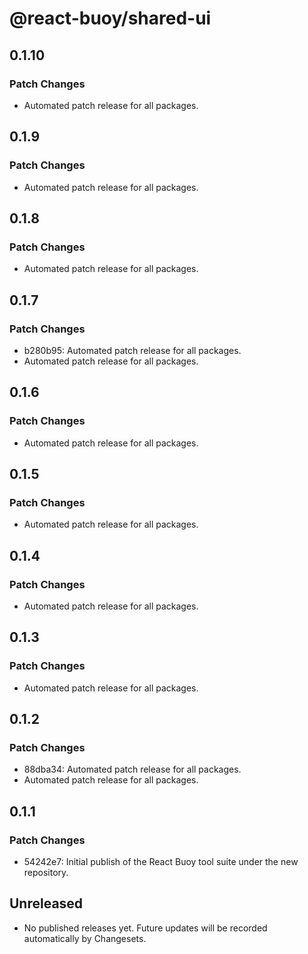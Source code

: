 # @react-buoy/shared-ui

## 0.1.10

### Patch Changes

- Automated patch release for all packages.

## 0.1.9

### Patch Changes

- Automated patch release for all packages.

## 0.1.8

### Patch Changes

- Automated patch release for all packages.

## 0.1.7

### Patch Changes

- b280b95: Automated patch release for all packages.
- Automated patch release for all packages.

## 0.1.6

### Patch Changes

- Automated patch release for all packages.

## 0.1.5

### Patch Changes

- Automated patch release for all packages.

## 0.1.4

### Patch Changes

- Automated patch release for all packages.

## 0.1.3

### Patch Changes

- Automated patch release for all packages.

## 0.1.2

### Patch Changes

- 88dba34: Automated patch release for all packages.
- Automated patch release for all packages.

## 0.1.1

### Patch Changes

- 54242e7: Initial publish of the React Buoy tool suite under the new repository.

## Unreleased

- No published releases yet. Future updates will be recorded automatically by Changesets.
